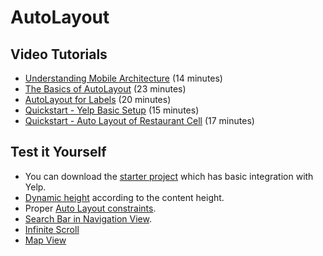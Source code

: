 # AutoLayout

## Video Tutorials
 * [Understanding Mobile Architecture](http://courses.codepath.com/course_videos/ios_university/youtu/2prJ5dk4Nlo?title=Understanding+Mobile+Architecture) (14 minutes)
 * [The Basics of AutoLayout](http://courses.codepath.com/course_videos/ios_university/youtu/xS48h1FcGAE?title=The+Basics+of+AutoLayout) (23 minutes)
 * [AutoLayout for Labels](http://courses.codepath.com/course_videos/ios_university/youtu/XMHKgxqx-9k?title=AutoLayout+for+Labels) (20 minutes)
 * [Quickstart - Yelp Basic Setup](http://courses.codepath.com/course_videos/ios_university/youtu/s0mET2vbpvE?title=Assignment+Quickstart+-+Yelp+Basic+Setup) (15 minutes)
 * [Quickstart - Auto Layout of Restaurant Cell](http://courses.codepath.com/course_videos/ios_university/youtu/N6qkyMNTYAA?title=Assignment+Quickstart+-+Auto+Layout+of+Restaurant+Cell) (17 minutes)

## Test it Yourself
* You can download the [starter project](https://github.com/codepath/ios_yelp_swift) which has basic integration with Yelp.
* [Dynamic height](http://guides.codepath.com/ios/Table-View-Guide#variable-row-height) according to the content height.
* Proper [Auto Layout constraints](http://guides.codepath.com/ios/Auto-Layout-Basics).
* [Search Bar in Navigation View](http://guides.codepath.com/ios/Search-Bar-Guide#search-bar-in-navigation-view).
* [Infinite Scroll](http://guides.codepath.com/ios/Table-View-Guide#adding-infinite-scroll)
* [Map View](https://guides.codepath.com/ios/Maps)
